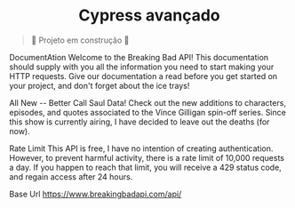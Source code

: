 
<h1 align="center"> Cypress avançado </h1>

> :construction: Projeto em construção :construction:

DocumentAtion
Welcome to the Breaking Bad API! This documentation should supply with you all the information you need to start making your HTTP requests. Give our documentation a read before you get started on your project, and don't forget about the ice trays!

All New -- Better Call Saul Data! Check out the new additions to characters, episodes, and quotes associated to the Vince Gilligan spin-off series. Since this show is currently airing, I have decided to leave out the deaths (for now).

Rate Limit
This API is free, I have no intention of creating authentication. However, to prevent harmful activity, there is a rate limit of 10,000 requests a day. If you happen to reach that limit, you will receive a 429 status code, and regain access after 24 hours.

Base Url
https://www.breakingbadapi.com/api/
